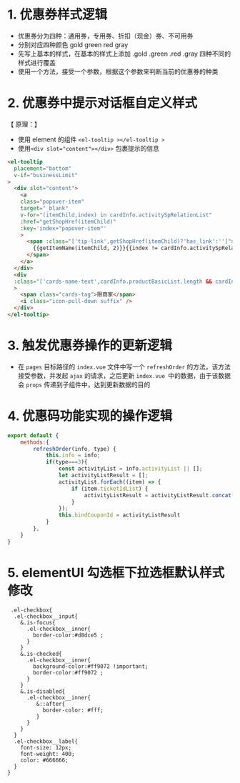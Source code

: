 # 
# 1. 优惠券样式逻辑

* 优惠券分为四种：通用券，专用券、折扣（现金）券、不可用券
* 分别对应四种颜色 gold  green  red   gray
* 先写上基本的样式，在基本的样式上添加 .gold   .green   .red   .gray 四种不同的样式进行覆盖
* 使用一个方法，接受一个参数，根据这个参数来判断当前的优惠券的种类

# 2. 优惠券中提示对话框自定义样式 

【 原理：】
* 使用 element 的组件 `<el-tooltip ></el-tooltip >` 
* 使用`<div slot="content"></div>` 包裹提示的信息

```html
<el-tooltip 
  placement="bottom"
  v-if="businessLimit"
>
  <div slot="content">
    <a 
    class="popover-item" 
    target="_blank" 
    v-for="(itemChild,index) in cardInfo.activitySpRelationList"
    :href="getShopHref(itemChild)" 
    :key='index+"popover-item"'
    >
      <span :class="['tip-link',getShopHref(itemChild)?'has_link':'']">
        {{getItemName(itemChild, 2)}}{{index != cardInfo.activitySpRelationList.length-1?'、':''}}
      </span> 
    </a>
  </div>
  <div 
  :class="['cards-name-text',cardInfo.productBasicList.length && cardInfo.activitySpRelationList.length ? 'double_style':'']" 
  >
    <span class="cards-tag">限商家</span>
    <i class="icon-pull-down suffix" />
  </div>
</el-tooltip>
```
# 3. 触发优惠券操作的更新逻辑

* 在 `pages` 目标路径的 `index.vue` 文件中写一个 `refreshOrder` 的方法，该方法接受参数，并发起 `ajax` 的请求，之后更新 `index.vue `中的数据，由于该数据会 `props` 传递到子组件中，达到更新数据的目的

# 4. 优惠码功能实现的操作逻辑

```js
export default {
    methods:{
        refreshOrder(info, type) {
            this.info = info;
            if(type===3){
                const activityList = info.activityList || [];
                let activityListResult = [];
                activityList.forEach((item) => {
                    if (item.ticketIdList) {
                        activityListResult = activityListResult.concat(item.ticketIdList);
                    }
                });
                this.bindCouponId = activityListResult
            }
        },
    }
}
```
# 5. elementUI 勾选框下拉选框默认样式修改

```less
 .el-checkbox{
  .el-checkbox__input{
    &.is-focus{
      .el-checkbox__inner{
        border-color:#d8dce5 ;
      }
    }
    &.is-checked{
      .el-checkbox__inner{
        background-color:#ff9072 !important;
        border-color:#ff9072 ;
      }
    }
    &.is-disabled{
      .el-checkbox__inner{
         &::after{
           border-color: #fff;
         }
      }
    }
  }
  .el-checkbox__label{
    font-size: 12px;
    font-weight: 400;
    color: #666666;
  }
}

```
